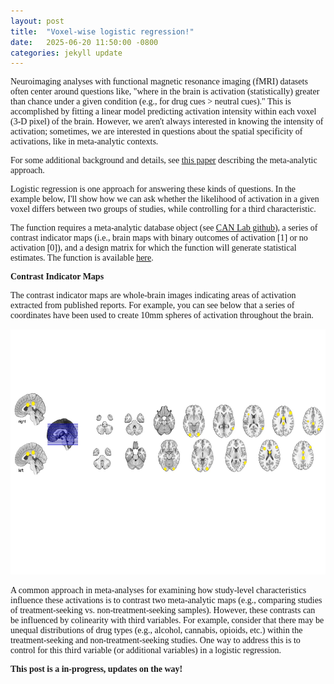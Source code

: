 ```yaml
---
layout: post
title:  "Voxel-wise logistic regression!"
date:   2025-06-20 11:50:00 -0800
categories: jekyll update
---
```


Neuroimaging analyses with functional magnetic resonance imaging (fMRI) datasets often center around questions like, "where in the brain is activation (statistically) greater than chance under a given condition (e.g., for drug cues > neutral cues)." This is accomplished by fitting a linear model predicting activation intensity within each voxel (3-D pixel) of the brain. However, we aren't always interested in knowing the intensity of activation; sometimes, we are interested in questions about the spatial specificity of activations, like in meta-analytic contexts. 

For some additional background and details, see <a href="https://wires.onlinelibrary.wiley.com/doi/10.1002/wcs.41">this paper</a> describing the meta-analytic approach. 

Logistic regression is one approach for answering these kinds of questions. In the example below, I'll show how we can ask whether the likelihood of activation in a given voxel differs between two groups of studies, while controlling for a third characteristic. 

The function requires a meta-analytic database object (see <a href="https://github.com/canlab">CAN Lab github</a>), a series of contrast indicator maps (i.e., brain maps with binary outcomes of activation [1] or no activation [0]), and a design matrix for which the function will generate statistical estimates. The function is available <a href="https://github.com/nharp189/nrh_fMRI_tools">here</a>. 

<b>Contrast Indicator Maps</b>

The contrast indicator maps are whole-brain images indicating areas of activation extracted from published reports. For example, you can see below that a series of coordinates have been used to create 10mm spheres of activation throughout the brain. 

<div align="center"><img src="/images/CIM_example.jpg" width="604" height="392"></div>

A common approach in meta-analyses for examining how study-level characteristics influence these activations is to contrast two meta-analytic maps (e.g., comparing studies of treatment-seeking vs. non-treatment-seeking samples). However, these contrasts can be influenced by colinearity with third variables. For example, consider that there may be unequal distributions of drug types (e.g., alcohol, cannabis, opioids, etc.) within the treatment-seeking and non-treatment-seeking studies. One way to address this is to control for this third variable (or additional variables) in a logistic regression. 

<b>This post is a in-progress, updates on the way!</b>
<body style="font-family: Optima">